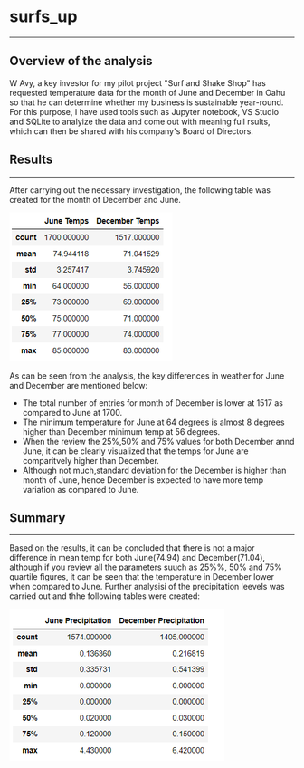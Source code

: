# surfs_up
___
## Overview of the analysis
W Avy, a key investor for my pilot project "Surf and Shake Shop" has requested temperature data for the month of June and December in Oahu so that he can determine whether my business is sustainable year-round. For this purpose, I have used tools such as Jupyter notebook, VS Studio and SQLite to analyize the data and come out with meaning full rsults, which can then be shared with his company's Board of Directors. 


## Results
___
After carrying out the necessary investigation, the following table was created for the month of December and June. 

![](https://github.com/Manishthapa2022/surfs_up/blob/main/Analysis/Temp_comparision.png)

As can be seen from the analysis, the key differences in weather for June and December are mentioned below:
* The total number of entries for month of December is lower at 1517 as compared to June at 1700. 
* The minimum temperature for June at 64 degrees is almost 8 degrees higher than December minimum temp at 56 degrees. 
* When the review the 25%,50% and 75% values for both December annd June, it can be clearly visualized that the temps for June are comparitvely higher than December. 
* Although not much,standard deviation for the December is higher than month of June, hence December is expected to have more temp variation as compared to June. 

## Summary
___
Based on the results, it can be concluded that there is not a major difference in mean temp for both June(74.94) and December(71.04), although if you review all the parameters suuch as 25%%, 50% and 75% quartile figures, it can be seen that the temperature in December lower when compared to June. Further analysisi of the precipitation leevels was carried out and thhe following tables were created:

![](https://github.com/Manishthapa2022/surfs_up/blob/main/Analysis/Precipitation_comparision.png)



